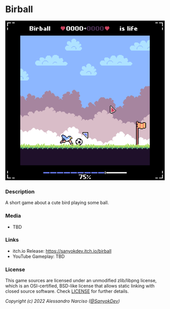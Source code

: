 # Birball
![Birball](Media/Cover.png "Birball")

### Description
A short game about a cute bird playing some ball.

### Media
- TBD

### Links
- itch.io Release: https://sanyokdev.itch.io/birball
- YouTube Gameplay: TBD

### License
This game sources are licensed under an unmodified zlib/libpng license, which is an OSI-certified, BSD-like license that allows static linking with closed source software. Check [LICENSE](LICENSE) for further details.

_Copyright (c) 2022 Alessandro Narciso ([@SanyokDev](https://github.com/SanyokDev))_
